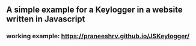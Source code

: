 ## A simple example for a Keylogger in a website written in Javascript <br/>
### working example: https://praneeshrv.github.io/JSKeylogger/
